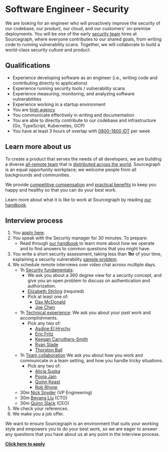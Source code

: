 # Software Engineer - Security

We are looking for an engineer who will proactively improve the security of our codebase, our product, our cloud, and our customers' on-premise deployments. You will be one of the early [security team](../security/index.md) hires at Sourcegraph, where everyone contributes to our shared goals, from writing code to running vulnerability scans. Together, we will collaborate to build a world-class security culture and product.

## Qualifications

- Experience developing software as an engineer (i.e., writing code and contributing directly to applications)
- Experience running security tools / vulnerability scans
- Experience measuring, monitoring, and analyzing software vulnerabilities
- Experience working in a startup environment
- You are [high agency](https://twitter.com/shreyas/status/1276956836856393728)
- You communicate effectively in writing and documentation
- You are able to directly contribute to our codebase and infrastructure (Go, TypeScript, Kubernetes, GCP)
- You have at least 3 hours of overlap with [0800-1800 IDT](http://time.is/IDT) per week

## Learn more about us

To create a product that serves the needs of all developers, we are building a diverse [all-remote team](../../../company/remote/index.md) that is [distributed across the world](../../../company/team/index.md). Sourcegraph is an equal opportunity workplace; we welcome people from all backgrounds and communities.

We provide [competitive compensation](../../people-ops/compensation.md) and [practical benefits](../../people-ops/benefits-and-perks.md) to keep you happy and healthy so that you can do your best work.

Learn more about what it is like to work at Sourcegraph by reading [our handbook](../../index.md).

## Interview process

1. You [apply here](https://jobs.lever.co/sourcegraph/c36db3e1-0ece-465d-ad7c-1eb6de9a4b22/apply).
1. You speak with the Security manager for 30 minutes. To prepare:
    - Read through [our handbook](https://github.com/sourcegraph/about) to learn more about how we operate and to find answers to common questions that you might have.
1. You write a short security assessment, taking less than **1hr** of your time, explaining a security vulnerability [sample problem](https://docs.google.com/document/d/1oXhjU_3y2uhpmWJ2hD0NTaqSanUAOlKDFFmjazAU3Rg/).
1. We schedule remote interviews over video chat across multiple days.
     - 1h [Security fundamentals](https://github.com/sourcegraph/interviews/blob/master/engineering/software-engineer-security/security-architecture.md):
        - We ask you about a 360 degree view for a security concept, and give you an open problem to discuss on authentication and authorization.
        - [Elizabeth Stirling](../../../company/team/index.md#elizabeth-stirling-she-her) (required)
        - Pick at least one of:
            - [Dax McDonald](../../../company/team/index.md#dax-mcdonald-he-him)
            - [Joe Chen](../../../company/team/index.md#joe-chen)
     - 1h [Technical experience](https://github.com/sourcegraph/interviews/blob/master/engineering/technical-experience.md): We ask you about your past work and accomplishments.
        - Pick any two of:
            - [Asdine El Hrychy](../../../company/team/index.md#asdine-el-hrychy)
            - [Eric Fritz](../../../company/team/index.md#eric-fritz-he-him)
            - [Keegan Carruthers-Smith](../../../company/team/index.md#keegan-carruthers-smith)
            - [Ryan Slade](../../../company/team/index.md#ryan-slade-he-him)
            - [Thorston Ball](../../../company/team/index.md#thorsten-ball-he-him)
     - 1h [Team collaboration](https://github.com/sourcegraph/interviews/blob/master/engineering/team-collaboration.md) We ask you about how you work and communicate in a team setting, and how you handle tricky situations.
        - Pick any two of:
            - [Alicja Suska](../../../company/team/index.md#alicja-suska-she-her)
            - [Pooja Jain](../../../company/team/index.md#pooja-jain-she-her)
            - [Quinn Keast](../../../company/team/index.md#quinn-keast-he-him)
            - [Rob Rhyne](../../../company/team/index.md#rob-rhyne)
   - 30m [Nick Snyder](../../../company/team/index.md#nick-snyder-he-him) (VP Engineering)
   - 30m [Beyang Liu](../../../company/team/index.md#beyang-liu) (CTO)
   - 30m [Quinn Slack](../../../company/team/index.md#quinn-slack) (CEO)
1. We check your references.
1. We make you a job offer.

We want to ensure Sourcegraph is an environment that suits your working style and empowers you to do your best work, so we are eager to answer any questions that you have about us at any point in the interview process.

**[Click here to apply](https://jobs.lever.co/sourcegraph/c36db3e1-0ece-465d-ad7c-1eb6de9a4b22/apply)**
